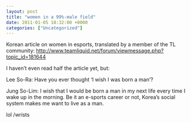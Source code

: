 ```yaml
---
layout: post
title: "women in a 99%-male field"
date: 2011-01-05 18:32:00 +0000
categories: ["Uncategorized"]
---
```


Korean article on women in esports, translated by a member of the TL community: http://www.teamliquid.net/forum/viewmessage.php?topic_id=181644

I haven’t even read half the article yet, but:

Lee So-Ra: Have you ever thought ‘I wish I was born a man’?

Jung So-Lim: I wish that I would be born a man in my next life every time I wake up in the morning. Be it an e-sports career or not, Korea’s social system makes me want to live as a man.

lol /wrists